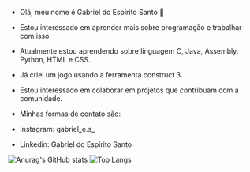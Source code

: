 
- Olá, meu nome é Gabriel do Espírito Santo 👋
- Estou interessado em aprender mais sobre programação e trabalhar com isso.
  
- Atualmente estou aprendendo sobre linguagem C, Java, Assembly, Python, HTML e CSS.
  
- Já criei um jogo usando a ferramenta construct 3.

- Estou interessado em colaborar em projetos que contribuam com a comunidade.

- Minhas formas de contato são:
- Instagram: gabriel_e.s_
- Linkedin: Gabriel do Espírito Santo

![Anurag's GitHub stats](https://github-readme-stats.vercel.app/api?username=Gabriel-E-S&show_icons=true&theme=dark)
![Top Langs](https://github-readme-stats.vercel.app/api/top-langs/?username=Gabriel-E-S&langs_count=8&theme=dark)
